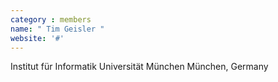 ```yaml
---
category : members
name: " Tim Geisler " 
website: '#'
---
```

Institut für Informatik
Universität München
München, Germany

